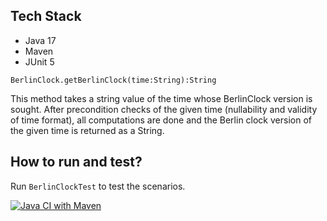 ## Tech Stack
* Java 17
* Maven
* JUnit 5

```
BerlinClock.getBerlinClock(time:String):String
```
This method takes a string value of the time whose BerlinClock version is sought. 
After precondition checks of the given time (nullability and validity of time format), all computations are done and 
the Berlin clock version of the given time is returned as a String.

## How to run and test?

Run `BerlinClockTest` to test the scenarios.

[![Java CI with Maven](https://github.com/Ben-Malik/berlin-clock/actions/workflows/maven.yml/badge.svg?branch=main)](https://github.com/Ben-Malik/berlin-clock/actions/workflows/maven.yml)
